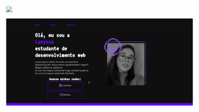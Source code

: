 <h1 align="center"> 
    <p></p>
</h1>

<p align="left">
    <img width=150 src="https://img.shields.io/badge/STATUS-EM_DESENVOLVIMENTO-GREEN"/>
</p>

<p align="center">
    <img width=700 src="gif.gif"/>
</p>
<p align="center">
<a href""</a>
</p>
